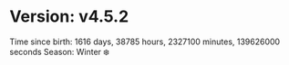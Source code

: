 # Version: v4.5.2
Time since birth: 1616 days, 38785 hours, 2327100 minutes, 139626000 seconds
Season: Winter ❄️
